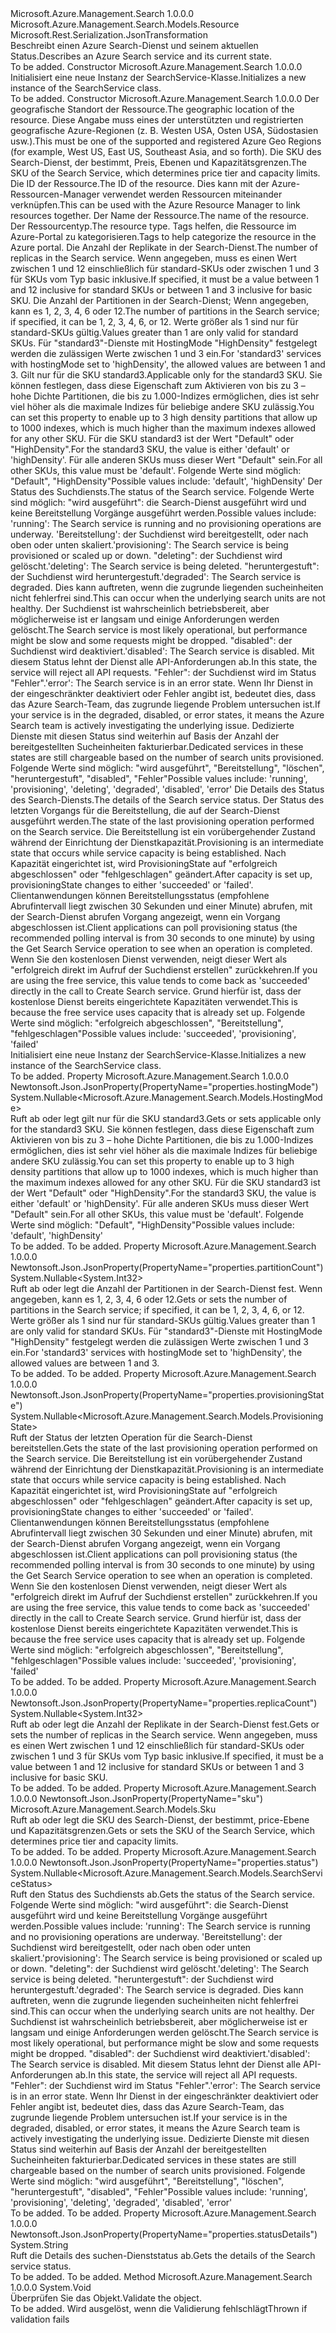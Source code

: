 <Type Name="SearchService" FullName="Microsoft.Azure.Management.Search.Models.SearchService">
  <TypeSignature Language="C#" Value="public class SearchService : Microsoft.Azure.Management.Search.Models.Resource" />
  <TypeSignature Language="ILAsm" Value=".class public auto ansi beforefieldinit SearchService extends Microsoft.Azure.Management.Search.Models.Resource" />
  <TypeSignature Language="DocId" Value="T:Microsoft.Azure.Management.Search.Models.SearchService" />
  <TypeSignature Language="VB.NET" Value="Public Class SearchService&#xA;Inherits Resource" />
  <TypeSignature Language="F#" Value="type SearchService = class&#xA;    inherit Resource" />
  <AssemblyInfo>
    <AssemblyName>Microsoft.Azure.Management.Search</AssemblyName>
    <AssemblyVersion>1.0.0.0</AssemblyVersion>
  </AssemblyInfo>
  <Base>
    <BaseTypeName>Microsoft.Azure.Management.Search.Models.Resource</BaseTypeName>
  </Base>
  <Interfaces />
  <Attributes>
    <Attribute>
      <AttributeName>Microsoft.Rest.Serialization.JsonTransformation</AttributeName>
    </Attribute>
  </Attributes>
  <Docs>
    <summary>
            <span data-ttu-id="c6e8d-101">Beschreibt einen Azure Search-Dienst und seinem aktuellen Status.</span><span class="sxs-lookup"><span data-stu-id="c6e8d-101">Describes an Azure Search service and its current state.</span></span>
            </summary>
    <remarks>To be added.</remarks>
  </Docs>
  <Members>
    <Member MemberName=".ctor">
      <MemberSignature Language="C#" Value="public SearchService ();" />
      <MemberSignature Language="ILAsm" Value=".method public hidebysig specialname rtspecialname instance void .ctor() cil managed" />
      <MemberSignature Language="DocId" Value="M:Microsoft.Azure.Management.Search.Models.SearchService.#ctor" />
      <MemberSignature Language="VB.NET" Value="Public Sub New ()" />
      <MemberType>Constructor</MemberType>
      <AssemblyInfo>
        <AssemblyName>Microsoft.Azure.Management.Search</AssemblyName>
        <AssemblyVersion>1.0.0.0</AssemblyVersion>
      </AssemblyInfo>
      <Parameters />
      <Docs>
        <summary>
            <span data-ttu-id="c6e8d-102">Initialisiert eine neue Instanz der SearchService-Klasse.</span><span class="sxs-lookup"><span data-stu-id="c6e8d-102">Initializes a new instance of the SearchService class.</span></span>
            </summary>
        <remarks>To be added.</remarks>
      </Docs>
    </Member>
    <Member MemberName=".ctor">
      <MemberSignature Language="C#" Value="public SearchService (string location, Microsoft.Azure.Management.Search.Models.Sku sku, string id = null, string name = null, string type = null, System.Collections.Generic.IDictionary&lt;string,string&gt; tags = null, Nullable&lt;int&gt; replicaCount = null, Nullable&lt;int&gt; partitionCount = null, Nullable&lt;Microsoft.Azure.Management.Search.Models.HostingMode&gt; hostingMode = null, Nullable&lt;Microsoft.Azure.Management.Search.Models.SearchServiceStatus&gt; status = null, string statusDetails = null, Nullable&lt;Microsoft.Azure.Management.Search.Models.ProvisioningState&gt; provisioningState = null);" />
      <MemberSignature Language="ILAsm" Value=".method public hidebysig specialname rtspecialname instance void .ctor(string location, class Microsoft.Azure.Management.Search.Models.Sku sku, string id, string name, string type, class System.Collections.Generic.IDictionary`2&lt;string, string&gt; tags, valuetype System.Nullable`1&lt;int32&gt; replicaCount, valuetype System.Nullable`1&lt;int32&gt; partitionCount, valuetype System.Nullable`1&lt;valuetype Microsoft.Azure.Management.Search.Models.HostingMode&gt; hostingMode, valuetype System.Nullable`1&lt;valuetype Microsoft.Azure.Management.Search.Models.SearchServiceStatus&gt; status, string statusDetails, valuetype System.Nullable`1&lt;valuetype Microsoft.Azure.Management.Search.Models.ProvisioningState&gt; provisioningState) cil managed" />
      <MemberSignature Language="DocId" Value="M:Microsoft.Azure.Management.Search.Models.SearchService.#ctor(System.String,Microsoft.Azure.Management.Search.Models.Sku,System.String,System.String,System.String,System.Collections.Generic.IDictionary{System.String,System.String},System.Nullable{System.Int32},System.Nullable{System.Int32},System.Nullable{Microsoft.Azure.Management.Search.Models.HostingMode},System.Nullable{Microsoft.Azure.Management.Search.Models.SearchServiceStatus},System.String,System.Nullable{Microsoft.Azure.Management.Search.Models.ProvisioningState})" />
      <MemberSignature Language="F#" Value="new Microsoft.Azure.Management.Search.Models.SearchService : string * Microsoft.Azure.Management.Search.Models.Sku * string * string * string * System.Collections.Generic.IDictionary&lt;string, string&gt; * Nullable&lt;int&gt; * Nullable&lt;int&gt; * Nullable&lt;Microsoft.Azure.Management.Search.Models.HostingMode&gt; * Nullable&lt;Microsoft.Azure.Management.Search.Models.SearchServiceStatus&gt; * string * Nullable&lt;Microsoft.Azure.Management.Search.Models.ProvisioningState&gt; -&gt; Microsoft.Azure.Management.Search.Models.SearchService" Usage="new Microsoft.Azure.Management.Search.Models.SearchService (location, sku, id, name, type, tags, replicaCount, partitionCount, hostingMode, status, statusDetails, provisioningState)" />
      <MemberType>Constructor</MemberType>
      <AssemblyInfo>
        <AssemblyName>Microsoft.Azure.Management.Search</AssemblyName>
        <AssemblyVersion>1.0.0.0</AssemblyVersion>
      </AssemblyInfo>
      <Parameters>
        <Parameter Name="location" Type="System.String" />
        <Parameter Name="sku" Type="Microsoft.Azure.Management.Search.Models.Sku" />
        <Parameter Name="id" Type="System.String" />
        <Parameter Name="name" Type="System.String" />
        <Parameter Name="type" Type="System.String" />
        <Parameter Name="tags" Type="System.Collections.Generic.IDictionary&lt;System.String,System.String&gt;" />
        <Parameter Name="replicaCount" Type="System.Nullable&lt;System.Int32&gt;" />
        <Parameter Name="partitionCount" Type="System.Nullable&lt;System.Int32&gt;" />
        <Parameter Name="hostingMode" Type="System.Nullable&lt;Microsoft.Azure.Management.Search.Models.HostingMode&gt;" />
        <Parameter Name="status" Type="System.Nullable&lt;Microsoft.Azure.Management.Search.Models.SearchServiceStatus&gt;" />
        <Parameter Name="statusDetails" Type="System.String" />
        <Parameter Name="provisioningState" Type="System.Nullable&lt;Microsoft.Azure.Management.Search.Models.ProvisioningState&gt;" />
      </Parameters>
      <Docs>
        <param name="location"><span data-ttu-id="c6e8d-103">Der geografische Standort der Ressource.</span><span class="sxs-lookup"><span data-stu-id="c6e8d-103">The geographic location of the resource.</span></span>
            <span data-ttu-id="c6e8d-104">Diese Angabe muss eines der unterstützten und registrierten geografische Azure-Regionen (z. B. Westen USA, Osten USA, Südostasien usw.).</span><span class="sxs-lookup"><span data-stu-id="c6e8d-104">This must be one of the supported and registered Azure Geo Regions (for example, West US, East US, Southeast Asia, and so forth).</span></span></param>
        <param name="sku"><span data-ttu-id="c6e8d-105">Die SKU des Search-Dienst, der bestimmt, Preis, Ebenen und Kapazitätsgrenzen.</span><span class="sxs-lookup"><span data-stu-id="c6e8d-105">The SKU of the Search Service, which determines price tier and capacity limits.</span></span></param>
        <param name="id"><span data-ttu-id="c6e8d-106">Die ID der Ressource.</span><span class="sxs-lookup"><span data-stu-id="c6e8d-106">The ID of the resource.</span></span> <span data-ttu-id="c6e8d-107">Dies kann mit der Azure-Ressourcen-Manager verwendet werden Ressourcen miteinander verknüpfen.</span><span class="sxs-lookup"><span data-stu-id="c6e8d-107">This can be used with the Azure Resource Manager to link resources together.</span></span></param>
        <param name="name"><span data-ttu-id="c6e8d-108">Der Name der Ressource.</span><span class="sxs-lookup"><span data-stu-id="c6e8d-108">The name of the resource.</span></span></param>
        <param name="type"><span data-ttu-id="c6e8d-109">Der Ressourcentyp.</span><span class="sxs-lookup"><span data-stu-id="c6e8d-109">The resource type.</span></span></param>
        <param name="tags"><span data-ttu-id="c6e8d-110">Tags helfen, die Ressource im Azure-Portal zu kategorisieren.</span><span class="sxs-lookup"><span data-stu-id="c6e8d-110">Tags to help categorize the resource in the Azure portal.</span></span></param>
        <param name="replicaCount"><span data-ttu-id="c6e8d-111">Die Anzahl der Replikate in der Search-Dienst.</span><span class="sxs-lookup"><span data-stu-id="c6e8d-111">The number of replicas in the Search service.</span></span> <span data-ttu-id="c6e8d-112">Wenn angegeben, muss es einen Wert zwischen 1 und 12 einschließlich für standard-SKUs oder zwischen 1 und 3 für SKUs vom Typ basic inklusive.</span><span class="sxs-lookup"><span data-stu-id="c6e8d-112">If specified, it must be a value between 1 and 12 inclusive for standard SKUs or between 1 and 3 inclusive for basic SKU.</span></span></param>
        <param name="partitionCount"><span data-ttu-id="c6e8d-113">Die Anzahl der Partitionen in der Search-Dienst; Wenn angegeben, kann es 1, 2, 3, 4, 6 oder 12.</span><span class="sxs-lookup"><span data-stu-id="c6e8d-113">The number of partitions in the Search service; if specified, it can be 1, 2, 3, 4, 6, or 12.</span></span>
            <span data-ttu-id="c6e8d-114">Werte größer als 1 sind nur für standard-SKUs gültig.</span><span class="sxs-lookup"><span data-stu-id="c6e8d-114">Values greater than 1 are only valid for standard SKUs.</span></span> <span data-ttu-id="c6e8d-115">Für "standard3"-Dienste mit HostingMode "HighDensity" festgelegt werden die zulässigen Werte zwischen 1 und 3 ein.</span><span class="sxs-lookup"><span data-stu-id="c6e8d-115">For 'standard3' services with hostingMode set to 'highDensity', the allowed values are between 1 and 3.</span></span></param>
        <param name="hostingMode"><span data-ttu-id="c6e8d-116">Gilt nur für die SKU standard3.</span><span class="sxs-lookup"><span data-stu-id="c6e8d-116">Applicable only for the standard3 SKU.</span></span>
            <span data-ttu-id="c6e8d-117">Sie können festlegen, dass diese Eigenschaft zum Aktivieren von bis zu 3 – hohe Dichte Partitionen, die bis zu 1.000-Indizes ermöglichen, dies ist sehr viel höher als die maximale Indizes für beliebige andere SKU zulässig.</span><span class="sxs-lookup"><span data-stu-id="c6e8d-117">You can set this property to enable up to 3 high density partitions that allow up to 1000 indexes, which is much higher than the maximum indexes allowed for any other SKU.</span></span> <span data-ttu-id="c6e8d-118">Für die SKU standard3 ist der Wert "Default" oder "HighDensity".</span><span class="sxs-lookup"><span data-stu-id="c6e8d-118">For the standard3 SKU, the value is either 'default' or 'highDensity'.</span></span>
            <span data-ttu-id="c6e8d-119">Für alle anderen SKUs muss dieser Wert "Default" sein.</span><span class="sxs-lookup"><span data-stu-id="c6e8d-119">For all other SKUs, this value must be 'default'.</span></span> <span data-ttu-id="c6e8d-120">Folgende Werte sind möglich: "Default", "HighDensity"</span><span class="sxs-lookup"><span data-stu-id="c6e8d-120">Possible values include: 'default', 'highDensity'</span></span></param>
        <param name="status"><span data-ttu-id="c6e8d-121">Der Status des Suchdiensts.</span><span class="sxs-lookup"><span data-stu-id="c6e8d-121">The status of the Search service.</span></span> <span data-ttu-id="c6e8d-122">Folgende Werte sind möglich: "wird ausgeführt": die Search-Dienst ausgeführt wird und keine Bereitstellung Vorgänge ausgeführt werden.</span><span class="sxs-lookup"><span data-stu-id="c6e8d-122">Possible values include: 'running': The Search service is running and no provisioning operations are underway.</span></span> <span data-ttu-id="c6e8d-123">'Bereitstellung': der Suchdienst wird bereitgestellt, oder nach oben oder unten skaliert.</span><span class="sxs-lookup"><span data-stu-id="c6e8d-123">'provisioning': The Search service is being provisioned or scaled up or down.</span></span> <span data-ttu-id="c6e8d-124">"deleting": der Suchdienst wird gelöscht.</span><span class="sxs-lookup"><span data-stu-id="c6e8d-124">'deleting': The Search service is being deleted.</span></span> <span data-ttu-id="c6e8d-125">"heruntergestuft": der Suchdienst wird heruntergestuft.</span><span class="sxs-lookup"><span data-stu-id="c6e8d-125">'degraded': The Search service is degraded.</span></span> <span data-ttu-id="c6e8d-126">Dies kann auftreten, wenn die zugrunde liegenden sucheinheiten nicht fehlerfrei sind.</span><span class="sxs-lookup"><span data-stu-id="c6e8d-126">This can occur when the underlying search units are not healthy.</span></span> <span data-ttu-id="c6e8d-127">Der Suchdienst ist wahrscheinlich betriebsbereit, aber möglicherweise ist er langsam und einige Anforderungen werden gelöscht.</span><span class="sxs-lookup"><span data-stu-id="c6e8d-127">The Search service is most likely operational, but performance might be slow and some requests might be dropped.</span></span> <span data-ttu-id="c6e8d-128">"disabled": der Suchdienst wird deaktiviert.</span><span class="sxs-lookup"><span data-stu-id="c6e8d-128">'disabled': The Search service is disabled.</span></span> <span data-ttu-id="c6e8d-129">Mit diesem Status lehnt der Dienst alle API-Anforderungen ab.</span><span class="sxs-lookup"><span data-stu-id="c6e8d-129">In this state, the service will reject all API requests.</span></span> <span data-ttu-id="c6e8d-130">"Fehler": der Suchdienst wird im Status "Fehler".</span><span class="sxs-lookup"><span data-stu-id="c6e8d-130">'error': The Search service is in an error state.</span></span> <span data-ttu-id="c6e8d-131">Wenn Ihr Dienst in der eingeschränkter deaktiviert oder Fehler angibt ist, bedeutet dies, dass das Azure Search-Team, das zugrunde liegende Problem untersuchen ist.</span><span class="sxs-lookup"><span data-stu-id="c6e8d-131">If your service is in the degraded, disabled, or error states, it means the Azure Search team is actively investigating the underlying issue.</span></span>
            <span data-ttu-id="c6e8d-132">Dedizierte Dienste mit diesen Status sind weiterhin auf Basis der Anzahl der bereitgestellten Sucheinheiten fakturierbar.</span><span class="sxs-lookup"><span data-stu-id="c6e8d-132">Dedicated services in these states are still chargeable based on the number of search units provisioned.</span></span> <span data-ttu-id="c6e8d-133">Folgende Werte sind möglich: "wird ausgeführt", "Bereitstellung", "löschen", "heruntergestuft", "disabled", "Fehler"</span><span class="sxs-lookup"><span data-stu-id="c6e8d-133">Possible values include: 'running', 'provisioning', 'deleting', 'degraded', 'disabled', 'error'</span></span></param>
        <param name="statusDetails"><span data-ttu-id="c6e8d-134">Die Details des Status des Search-Diensts.</span><span class="sxs-lookup"><span data-stu-id="c6e8d-134">The details of the Search service status.</span></span></param>
        <param name="provisioningState"><span data-ttu-id="c6e8d-135">Der Status des letzten Vorgangs für die Bereitstellung, die auf der Search-Dienst ausgeführt werden.</span><span class="sxs-lookup"><span data-stu-id="c6e8d-135">The state of the last provisioning operation performed on the Search service.</span></span> <span data-ttu-id="c6e8d-136">Die Bereitstellung ist ein vorübergehender Zustand während der Einrichtung der Dienstkapazität.</span><span class="sxs-lookup"><span data-stu-id="c6e8d-136">Provisioning is an intermediate state that occurs while service capacity is being established.</span></span> <span data-ttu-id="c6e8d-137">Nach Kapazität eingerichtet ist, wird ProvisioningState auf "erfolgreich abgeschlossen" oder "fehlgeschlagen" geändert.</span><span class="sxs-lookup"><span data-stu-id="c6e8d-137">After capacity is set up, provisioningState changes to either 'succeeded' or 'failed'.</span></span> <span data-ttu-id="c6e8d-138">Clientanwendungen können Bereitstellungsstatus (empfohlene Abrufintervall liegt zwischen 30 Sekunden und einer Minute) abrufen, mit der Search-Dienst abrufen Vorgang angezeigt, wenn ein Vorgang abgeschlossen ist.</span><span class="sxs-lookup"><span data-stu-id="c6e8d-138">Client applications can poll provisioning status (the recommended polling interval is from 30 seconds to one minute) by using the Get Search Service operation to see when an operation is completed.</span></span> <span data-ttu-id="c6e8d-139">Wenn Sie den kostenlosen Dienst verwenden, neigt dieser Wert als "erfolgreich direkt im Aufruf der Suchdienst erstellen" zurückkehren.</span><span class="sxs-lookup"><span data-stu-id="c6e8d-139">If you are using the free service, this value tends to come back as 'succeeded' directly in the call to Create Search service.</span></span> <span data-ttu-id="c6e8d-140">Grund hierfür ist, dass der kostenlose Dienst bereits eingerichtete Kapazitäten verwendet.</span><span class="sxs-lookup"><span data-stu-id="c6e8d-140">This is because the free service uses capacity that is already set up.</span></span> <span data-ttu-id="c6e8d-141">Folgende Werte sind möglich: "erfolgreich abgeschlossen", "Bereitstellung", "fehlgeschlagen"</span><span class="sxs-lookup"><span data-stu-id="c6e8d-141">Possible values include: 'succeeded', 'provisioning', 'failed'</span></span></param>
        <summary>
            <span data-ttu-id="c6e8d-142">Initialisiert eine neue Instanz der SearchService-Klasse.</span><span class="sxs-lookup"><span data-stu-id="c6e8d-142">Initializes a new instance of the SearchService class.</span></span>
            </summary>
        <remarks>To be added.</remarks>
      </Docs>
    </Member>
    <Member MemberName="HostingMode">
      <MemberSignature Language="C#" Value="public Nullable&lt;Microsoft.Azure.Management.Search.Models.HostingMode&gt; HostingMode { get; set; }" />
      <MemberSignature Language="ILAsm" Value=".property instance valuetype System.Nullable`1&lt;valuetype Microsoft.Azure.Management.Search.Models.HostingMode&gt; HostingMode" />
      <MemberSignature Language="DocId" Value="P:Microsoft.Azure.Management.Search.Models.SearchService.HostingMode" />
      <MemberSignature Language="VB.NET" Value="Public Property HostingMode As Nullable(Of HostingMode)" />
      <MemberSignature Language="F#" Value="member this.HostingMode : Nullable&lt;Microsoft.Azure.Management.Search.Models.HostingMode&gt; with get, set" Usage="Microsoft.Azure.Management.Search.Models.SearchService.HostingMode" />
      <MemberType>Property</MemberType>
      <AssemblyInfo>
        <AssemblyName>Microsoft.Azure.Management.Search</AssemblyName>
        <AssemblyVersion>1.0.0.0</AssemblyVersion>
      </AssemblyInfo>
      <Attributes>
        <Attribute>
          <AttributeName>Newtonsoft.Json.JsonProperty(PropertyName="properties.hostingMode")</AttributeName>
        </Attribute>
      </Attributes>
      <ReturnValue>
        <ReturnType>System.Nullable&lt;Microsoft.Azure.Management.Search.Models.HostingMode&gt;</ReturnType>
      </ReturnValue>
      <Docs>
        <summary>
            <span data-ttu-id="c6e8d-143">Ruft ab oder legt gilt nur für die SKU standard3.</span><span class="sxs-lookup"><span data-stu-id="c6e8d-143">Gets or sets applicable only for the standard3 SKU.</span></span> <span data-ttu-id="c6e8d-144">Sie können festlegen, dass diese Eigenschaft zum Aktivieren von bis zu 3 – hohe Dichte Partitionen, die bis zu 1.000-Indizes ermöglichen, dies ist sehr viel höher als die maximale Indizes für beliebige andere SKU zulässig.</span><span class="sxs-lookup"><span data-stu-id="c6e8d-144">You can set this property to enable up to 3 high density partitions that allow up to 1000 indexes, which is much higher than the maximum indexes allowed for any other SKU.</span></span> <span data-ttu-id="c6e8d-145">Für die SKU standard3 ist der Wert "Default" oder "HighDensity".</span><span class="sxs-lookup"><span data-stu-id="c6e8d-145">For the standard3 SKU, the value is either 'default' or 'highDensity'.</span></span> <span data-ttu-id="c6e8d-146">Für alle anderen SKUs muss dieser Wert "Default" sein.</span><span class="sxs-lookup"><span data-stu-id="c6e8d-146">For all other SKUs, this value must be 'default'.</span></span> <span data-ttu-id="c6e8d-147">Folgende Werte sind möglich: "Default", "HighDensity"</span><span class="sxs-lookup"><span data-stu-id="c6e8d-147">Possible values include: 'default', 'highDensity'</span></span>
            </summary>
        <value>To be added.</value>
        <remarks>To be added.</remarks>
      </Docs>
    </Member>
    <Member MemberName="PartitionCount">
      <MemberSignature Language="C#" Value="public Nullable&lt;int&gt; PartitionCount { get; set; }" />
      <MemberSignature Language="ILAsm" Value=".property instance valuetype System.Nullable`1&lt;int32&gt; PartitionCount" />
      <MemberSignature Language="DocId" Value="P:Microsoft.Azure.Management.Search.Models.SearchService.PartitionCount" />
      <MemberSignature Language="VB.NET" Value="Public Property PartitionCount As Nullable(Of Integer)" />
      <MemberSignature Language="F#" Value="member this.PartitionCount : Nullable&lt;int&gt; with get, set" Usage="Microsoft.Azure.Management.Search.Models.SearchService.PartitionCount" />
      <MemberType>Property</MemberType>
      <AssemblyInfo>
        <AssemblyName>Microsoft.Azure.Management.Search</AssemblyName>
        <AssemblyVersion>1.0.0.0</AssemblyVersion>
      </AssemblyInfo>
      <Attributes>
        <Attribute>
          <AttributeName>Newtonsoft.Json.JsonProperty(PropertyName="properties.partitionCount")</AttributeName>
        </Attribute>
      </Attributes>
      <ReturnValue>
        <ReturnType>System.Nullable&lt;System.Int32&gt;</ReturnType>
      </ReturnValue>
      <Docs>
        <summary>
            <span data-ttu-id="c6e8d-148">Ruft ab oder legt die Anzahl der Partitionen in der Search-Dienst fest. Wenn angegeben, kann es 1, 2, 3, 4, 6 oder 12.</span><span class="sxs-lookup"><span data-stu-id="c6e8d-148">Gets or sets the number of partitions in the Search service; if specified, it can be 1, 2, 3, 4, 6, or 12.</span></span> <span data-ttu-id="c6e8d-149">Werte größer als 1 sind nur für standard-SKUs gültig.</span><span class="sxs-lookup"><span data-stu-id="c6e8d-149">Values greater than 1 are only valid for standard SKUs.</span></span> <span data-ttu-id="c6e8d-150">Für "standard3"-Dienste mit HostingMode "HighDensity" festgelegt werden die zulässigen Werte zwischen 1 und 3 ein.</span><span class="sxs-lookup"><span data-stu-id="c6e8d-150">For 'standard3' services with hostingMode set to 'highDensity', the allowed values are between 1 and 3.</span></span>
            </summary>
        <value>To be added.</value>
        <remarks>To be added.</remarks>
      </Docs>
    </Member>
    <Member MemberName="ProvisioningState">
      <MemberSignature Language="C#" Value="public Nullable&lt;Microsoft.Azure.Management.Search.Models.ProvisioningState&gt; ProvisioningState { get; }" />
      <MemberSignature Language="ILAsm" Value=".property instance valuetype System.Nullable`1&lt;valuetype Microsoft.Azure.Management.Search.Models.ProvisioningState&gt; ProvisioningState" />
      <MemberSignature Language="DocId" Value="P:Microsoft.Azure.Management.Search.Models.SearchService.ProvisioningState" />
      <MemberSignature Language="VB.NET" Value="Public ReadOnly Property ProvisioningState As Nullable(Of ProvisioningState)" />
      <MemberSignature Language="F#" Value="member this.ProvisioningState : Nullable&lt;Microsoft.Azure.Management.Search.Models.ProvisioningState&gt;" Usage="Microsoft.Azure.Management.Search.Models.SearchService.ProvisioningState" />
      <MemberType>Property</MemberType>
      <AssemblyInfo>
        <AssemblyName>Microsoft.Azure.Management.Search</AssemblyName>
        <AssemblyVersion>1.0.0.0</AssemblyVersion>
      </AssemblyInfo>
      <Attributes>
        <Attribute>
          <AttributeName>Newtonsoft.Json.JsonProperty(PropertyName="properties.provisioningState")</AttributeName>
        </Attribute>
      </Attributes>
      <ReturnValue>
        <ReturnType>System.Nullable&lt;Microsoft.Azure.Management.Search.Models.ProvisioningState&gt;</ReturnType>
      </ReturnValue>
      <Docs>
        <summary>
            <span data-ttu-id="c6e8d-151">Ruft der Status der letzten Operation für die Search-Dienst bereitstellen.</span><span class="sxs-lookup"><span data-stu-id="c6e8d-151">Gets the state of the last provisioning operation performed on the Search service.</span></span> <span data-ttu-id="c6e8d-152">Die Bereitstellung ist ein vorübergehender Zustand während der Einrichtung der Dienstkapazität.</span><span class="sxs-lookup"><span data-stu-id="c6e8d-152">Provisioning is an intermediate state that occurs while service capacity is being established.</span></span> <span data-ttu-id="c6e8d-153">Nach Kapazität eingerichtet ist, wird ProvisioningState auf "erfolgreich abgeschlossen" oder "fehlgeschlagen" geändert.</span><span class="sxs-lookup"><span data-stu-id="c6e8d-153">After capacity is set up, provisioningState changes to either 'succeeded' or 'failed'.</span></span> <span data-ttu-id="c6e8d-154">Clientanwendungen können Bereitstellungsstatus (empfohlene Abrufintervall liegt zwischen 30 Sekunden und einer Minute) abrufen, mit der Search-Dienst abrufen Vorgang angezeigt, wenn ein Vorgang abgeschlossen ist.</span><span class="sxs-lookup"><span data-stu-id="c6e8d-154">Client applications can poll provisioning status (the recommended polling interval is from 30 seconds to one minute) by using the Get Search Service operation to see when an operation is completed.</span></span> <span data-ttu-id="c6e8d-155">Wenn Sie den kostenlosen Dienst verwenden, neigt dieser Wert als "erfolgreich direkt im Aufruf der Suchdienst erstellen" zurückkehren.</span><span class="sxs-lookup"><span data-stu-id="c6e8d-155">If you are using the free service, this value tends to come back as 'succeeded' directly in the call to Create Search service.</span></span> <span data-ttu-id="c6e8d-156">Grund hierfür ist, dass der kostenlose Dienst bereits eingerichtete Kapazitäten verwendet.</span><span class="sxs-lookup"><span data-stu-id="c6e8d-156">This is because the free service uses capacity that is already set up.</span></span> <span data-ttu-id="c6e8d-157">Folgende Werte sind möglich: "erfolgreich abgeschlossen", "Bereitstellung", "fehlgeschlagen"</span><span class="sxs-lookup"><span data-stu-id="c6e8d-157">Possible values include: 'succeeded', 'provisioning', 'failed'</span></span>
            </summary>
        <value>To be added.</value>
        <remarks>To be added.</remarks>
      </Docs>
    </Member>
    <Member MemberName="ReplicaCount">
      <MemberSignature Language="C#" Value="public Nullable&lt;int&gt; ReplicaCount { get; set; }" />
      <MemberSignature Language="ILAsm" Value=".property instance valuetype System.Nullable`1&lt;int32&gt; ReplicaCount" />
      <MemberSignature Language="DocId" Value="P:Microsoft.Azure.Management.Search.Models.SearchService.ReplicaCount" />
      <MemberSignature Language="VB.NET" Value="Public Property ReplicaCount As Nullable(Of Integer)" />
      <MemberSignature Language="F#" Value="member this.ReplicaCount : Nullable&lt;int&gt; with get, set" Usage="Microsoft.Azure.Management.Search.Models.SearchService.ReplicaCount" />
      <MemberType>Property</MemberType>
      <AssemblyInfo>
        <AssemblyName>Microsoft.Azure.Management.Search</AssemblyName>
        <AssemblyVersion>1.0.0.0</AssemblyVersion>
      </AssemblyInfo>
      <Attributes>
        <Attribute>
          <AttributeName>Newtonsoft.Json.JsonProperty(PropertyName="properties.replicaCount")</AttributeName>
        </Attribute>
      </Attributes>
      <ReturnValue>
        <ReturnType>System.Nullable&lt;System.Int32&gt;</ReturnType>
      </ReturnValue>
      <Docs>
        <summary>
            <span data-ttu-id="c6e8d-158">Ruft ab oder legt die Anzahl der Replikate in der Search-Dienst fest.</span><span class="sxs-lookup"><span data-stu-id="c6e8d-158">Gets or sets the number of replicas in the Search service.</span></span> <span data-ttu-id="c6e8d-159">Wenn angegeben, muss es einen Wert zwischen 1 und 12 einschließlich für standard-SKUs oder zwischen 1 und 3 für SKUs vom Typ basic inklusive.</span><span class="sxs-lookup"><span data-stu-id="c6e8d-159">If specified, it must be a value between 1 and 12 inclusive for standard SKUs or between 1 and 3 inclusive for basic SKU.</span></span>
            </summary>
        <value>To be added.</value>
        <remarks>To be added.</remarks>
      </Docs>
    </Member>
    <Member MemberName="Sku">
      <MemberSignature Language="C#" Value="public Microsoft.Azure.Management.Search.Models.Sku Sku { get; set; }" />
      <MemberSignature Language="ILAsm" Value=".property instance class Microsoft.Azure.Management.Search.Models.Sku Sku" />
      <MemberSignature Language="DocId" Value="P:Microsoft.Azure.Management.Search.Models.SearchService.Sku" />
      <MemberSignature Language="VB.NET" Value="Public Property Sku As Sku" />
      <MemberSignature Language="F#" Value="member this.Sku : Microsoft.Azure.Management.Search.Models.Sku with get, set" Usage="Microsoft.Azure.Management.Search.Models.SearchService.Sku" />
      <MemberType>Property</MemberType>
      <AssemblyInfo>
        <AssemblyName>Microsoft.Azure.Management.Search</AssemblyName>
        <AssemblyVersion>1.0.0.0</AssemblyVersion>
      </AssemblyInfo>
      <Attributes>
        <Attribute>
          <AttributeName>Newtonsoft.Json.JsonProperty(PropertyName="sku")</AttributeName>
        </Attribute>
      </Attributes>
      <ReturnValue>
        <ReturnType>Microsoft.Azure.Management.Search.Models.Sku</ReturnType>
      </ReturnValue>
      <Docs>
        <summary>
            <span data-ttu-id="c6e8d-160">Ruft ab oder legt die SKU des Search-Dienst, der bestimmt, price-Ebene und Kapazitätsgrenzen.</span><span class="sxs-lookup"><span data-stu-id="c6e8d-160">Gets or sets the SKU of the Search Service, which determines price tier and capacity limits.</span></span>
            </summary>
        <value>To be added.</value>
        <remarks>To be added.</remarks>
      </Docs>
    </Member>
    <Member MemberName="Status">
      <MemberSignature Language="C#" Value="public Nullable&lt;Microsoft.Azure.Management.Search.Models.SearchServiceStatus&gt; Status { get; }" />
      <MemberSignature Language="ILAsm" Value=".property instance valuetype System.Nullable`1&lt;valuetype Microsoft.Azure.Management.Search.Models.SearchServiceStatus&gt; Status" />
      <MemberSignature Language="DocId" Value="P:Microsoft.Azure.Management.Search.Models.SearchService.Status" />
      <MemberSignature Language="VB.NET" Value="Public ReadOnly Property Status As Nullable(Of SearchServiceStatus)" />
      <MemberSignature Language="F#" Value="member this.Status : Nullable&lt;Microsoft.Azure.Management.Search.Models.SearchServiceStatus&gt;" Usage="Microsoft.Azure.Management.Search.Models.SearchService.Status" />
      <MemberType>Property</MemberType>
      <AssemblyInfo>
        <AssemblyName>Microsoft.Azure.Management.Search</AssemblyName>
        <AssemblyVersion>1.0.0.0</AssemblyVersion>
      </AssemblyInfo>
      <Attributes>
        <Attribute>
          <AttributeName>Newtonsoft.Json.JsonProperty(PropertyName="properties.status")</AttributeName>
        </Attribute>
      </Attributes>
      <ReturnValue>
        <ReturnType>System.Nullable&lt;Microsoft.Azure.Management.Search.Models.SearchServiceStatus&gt;</ReturnType>
      </ReturnValue>
      <Docs>
        <summary>
            <span data-ttu-id="c6e8d-161">Ruft den Status des Suchdiensts ab.</span><span class="sxs-lookup"><span data-stu-id="c6e8d-161">Gets the status of the Search service.</span></span> <span data-ttu-id="c6e8d-162">Folgende Werte sind möglich: "wird ausgeführt": die Search-Dienst ausgeführt wird und keine Bereitstellung Vorgänge ausgeführt werden.</span><span class="sxs-lookup"><span data-stu-id="c6e8d-162">Possible values include: 'running': The Search service is running and no provisioning operations are underway.</span></span> <span data-ttu-id="c6e8d-163">'Bereitstellung': der Suchdienst wird bereitgestellt, oder nach oben oder unten skaliert.</span><span class="sxs-lookup"><span data-stu-id="c6e8d-163">'provisioning': The Search service is being provisioned or scaled up or down.</span></span> <span data-ttu-id="c6e8d-164">"deleting": der Suchdienst wird gelöscht.</span><span class="sxs-lookup"><span data-stu-id="c6e8d-164">'deleting': The Search service is being deleted.</span></span> <span data-ttu-id="c6e8d-165">"heruntergestuft": der Suchdienst wird heruntergestuft.</span><span class="sxs-lookup"><span data-stu-id="c6e8d-165">'degraded': The Search service is degraded.</span></span> <span data-ttu-id="c6e8d-166">Dies kann auftreten, wenn die zugrunde liegenden sucheinheiten nicht fehlerfrei sind.</span><span class="sxs-lookup"><span data-stu-id="c6e8d-166">This can occur when the underlying search units are not healthy.</span></span> <span data-ttu-id="c6e8d-167">Der Suchdienst ist wahrscheinlich betriebsbereit, aber möglicherweise ist er langsam und einige Anforderungen werden gelöscht.</span><span class="sxs-lookup"><span data-stu-id="c6e8d-167">The Search service is most likely operational, but performance might be slow and some requests might be dropped.</span></span>
            <span data-ttu-id="c6e8d-168">"disabled": der Suchdienst wird deaktiviert.</span><span class="sxs-lookup"><span data-stu-id="c6e8d-168">'disabled': The Search service is disabled.</span></span> <span data-ttu-id="c6e8d-169">Mit diesem Status lehnt der Dienst alle API-Anforderungen ab.</span><span class="sxs-lookup"><span data-stu-id="c6e8d-169">In this state, the service will reject all API requests.</span></span> <span data-ttu-id="c6e8d-170">"Fehler": der Suchdienst wird im Status "Fehler".</span><span class="sxs-lookup"><span data-stu-id="c6e8d-170">'error': The Search service is in an error state.</span></span> <span data-ttu-id="c6e8d-171">Wenn Ihr Dienst in der eingeschränkter deaktiviert oder Fehler angibt ist, bedeutet dies, dass das Azure Search-Team, das zugrunde liegende Problem untersuchen ist.</span><span class="sxs-lookup"><span data-stu-id="c6e8d-171">If your service is in the degraded, disabled, or error states, it means the Azure Search team is actively investigating the underlying issue.</span></span> <span data-ttu-id="c6e8d-172">Dedizierte Dienste mit diesen Status sind weiterhin auf Basis der Anzahl der bereitgestellten Sucheinheiten fakturierbar.</span><span class="sxs-lookup"><span data-stu-id="c6e8d-172">Dedicated services in these states are still chargeable based on the number of search units provisioned.</span></span> <span data-ttu-id="c6e8d-173">Folgende Werte sind möglich: "wird ausgeführt", "Bereitstellung", "löschen", "heruntergestuft", "disabled", "Fehler"</span><span class="sxs-lookup"><span data-stu-id="c6e8d-173">Possible values include: 'running', 'provisioning', 'deleting', 'degraded', 'disabled', 'error'</span></span>
            </summary>
        <value>To be added.</value>
        <remarks>To be added.</remarks>
      </Docs>
    </Member>
    <Member MemberName="StatusDetails">
      <MemberSignature Language="C#" Value="public string StatusDetails { get; }" />
      <MemberSignature Language="ILAsm" Value=".property instance string StatusDetails" />
      <MemberSignature Language="DocId" Value="P:Microsoft.Azure.Management.Search.Models.SearchService.StatusDetails" />
      <MemberSignature Language="VB.NET" Value="Public ReadOnly Property StatusDetails As String" />
      <MemberSignature Language="F#" Value="member this.StatusDetails : string" Usage="Microsoft.Azure.Management.Search.Models.SearchService.StatusDetails" />
      <MemberType>Property</MemberType>
      <AssemblyInfo>
        <AssemblyName>Microsoft.Azure.Management.Search</AssemblyName>
        <AssemblyVersion>1.0.0.0</AssemblyVersion>
      </AssemblyInfo>
      <Attributes>
        <Attribute>
          <AttributeName>Newtonsoft.Json.JsonProperty(PropertyName="properties.statusDetails")</AttributeName>
        </Attribute>
      </Attributes>
      <ReturnValue>
        <ReturnType>System.String</ReturnType>
      </ReturnValue>
      <Docs>
        <summary>
            <span data-ttu-id="c6e8d-174">Ruft die Details des suchen-Dienststatus ab.</span><span class="sxs-lookup"><span data-stu-id="c6e8d-174">Gets the details of the Search service status.</span></span>
            </summary>
        <value>To be added.</value>
        <remarks>To be added.</remarks>
      </Docs>
    </Member>
    <Member MemberName="Validate">
      <MemberSignature Language="C#" Value="public override void Validate ();" />
      <MemberSignature Language="ILAsm" Value=".method public hidebysig virtual instance void Validate() cil managed" />
      <MemberSignature Language="DocId" Value="M:Microsoft.Azure.Management.Search.Models.SearchService.Validate" />
      <MemberSignature Language="VB.NET" Value="Public Overrides Sub Validate ()" />
      <MemberSignature Language="F#" Value="override this.Validate : unit -&gt; unit" Usage="searchService.Validate " />
      <MemberType>Method</MemberType>
      <AssemblyInfo>
        <AssemblyName>Microsoft.Azure.Management.Search</AssemblyName>
        <AssemblyVersion>1.0.0.0</AssemblyVersion>
      </AssemblyInfo>
      <ReturnValue>
        <ReturnType>System.Void</ReturnType>
      </ReturnValue>
      <Parameters />
      <Docs>
        <summary>
            <span data-ttu-id="c6e8d-175">Überprüfen Sie das Objekt.</span><span class="sxs-lookup"><span data-stu-id="c6e8d-175">Validate the object.</span></span>
            </summary>
        <remarks>To be added.</remarks>
        <exception cref="T:Microsoft.Rest.ValidationException">
            <span data-ttu-id="c6e8d-176">Wird ausgelöst, wenn die Validierung fehlschlägt</span><span class="sxs-lookup"><span data-stu-id="c6e8d-176">Thrown if validation fails</span></span>
            </exception>
      </Docs>
    </Member>
  </Members>
</Type>
